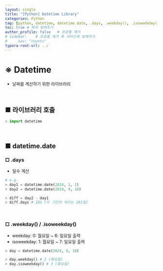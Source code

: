 ```yaml
---
layout: single
title: "[Python] Datetime Library"
categories: Python
tag: [python, datetime, datetime.date, .days, .weekday(), .isoweekday()]
toc: true # 목차 보여주기
author_profile: false   # 프로필 제거
# sidebar:    # 프로필 제거 후 사이드바 보여주기
#     nav: "counts"
typora-root-url: ../
---
```


# ※ Datetime
- 날짜를 계산하기 위한 라이브러리

<br>

## ■ 라이브러리 호출

```py
> import datetime
```

<br>

## ■ datetime.date

### □ .days
- 일수 계산

```py
# e.g.
> day1 = datetime.date(2024, 1, 1)
> day2 = datetime.date(2024, 9, 18)

> diff = day2 - day1
> diff.days # 261 (두 기간의 차이는 261일)
```

<br>

### □ .weekday() / .isoweekday()
- weekday: 0: 월요일 ~ 6: 일요일 출력
- isoweekday: 1: 월요일 ~ 7: 일요일 출력


```py
> day = datetime.date(2024, 9, 18)

> day.weekday() # 2 (화요일)
> day.isoweekday() # 3 (화요일)
```